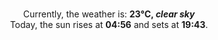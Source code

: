 <p  align="center"><br/>Currently, the weather is: <b> 23°C, <i>clear sky</i></b></br>Today, the sun rises at <b>04:56</b> and sets at <b>19:43</b>.</p>